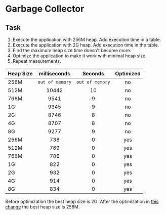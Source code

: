 # Garbage Collector

## Task
1. Execute the application with 256M heap. Add execution time in a table.
2. Execute the application with 2G heap. Add execution time in the table.
3. Find the maximum heap size time doesn't become more.
4. Optimize the application to make it work with minimal heap size.
5. Repeat measurements.

| Heap Size | milliseconds | Seconds | Optimized
| ------------- |:-------------:|:----:|:---:|
| 256M | `out of memory` | `out of memory` | no |
| 512M | 10442 | 10 | no |
| 768M | 9541 | 9 | no |
| 1G | 9345 | 9 | no |
| 2G | 8746 | 8 | no |
| 4G | 8707 | 8 | no |
| 8G | 9277 | 9 | no |
| 256M | 738 | 0 | yes |
| 512M | 769 | 0 | yes |
| 768M | 786 | 0 | yes |
| 1G | 822 | 0 | yes |
| 2G | 932 | 0 | yes |
| 4G | 914 | 0 | yes |
| 8G | 834 | 0 | yes |

Before optimization the best heap size is 2G.
After the optimization in [this change](https://github.com/shurupov/2021-12-otus-java-professional-shurupov/commit/03285e28c7f8c132ec68697c5729ddecf92cf2e7#diff-e8fbf648f04dc10b6894d551af0e8c0b741b7e43a80d0b2414a70f410ed32c01R23) the best heap size is 256M.



